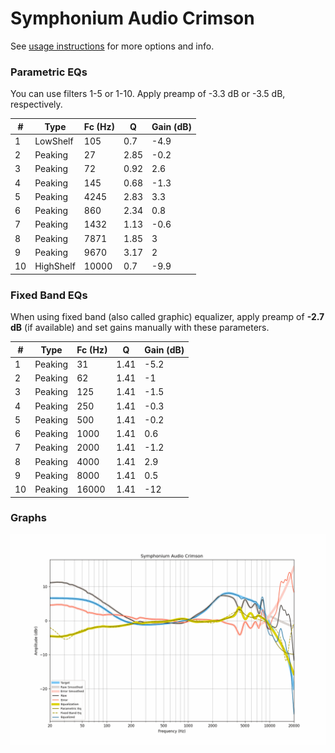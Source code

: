 # Symphonium Audio Crimson
See [usage instructions](https://github.com/jaakkopasanen/AutoEq#usage) for more options and info.

### Parametric EQs
You can use filters 1-5 or 1-10. Apply preamp of -3.3 dB or -3.5 dB, respectively.

|   # | Type      |   Fc (Hz) |    Q |   Gain (dB) |
|-----|-----------|-----------|------|-------------|
|   1 | LowShelf  |       105 | 0.7  |        -4.9 |
|   2 | Peaking   |        27 | 2.85 |        -0.2 |
|   3 | Peaking   |        72 | 0.92 |         2.6 |
|   4 | Peaking   |       145 | 0.68 |        -1.3 |
|   5 | Peaking   |      4245 | 2.83 |         3.3 |
|   6 | Peaking   |       860 | 2.34 |         0.8 |
|   7 | Peaking   |      1432 | 1.13 |        -0.6 |
|   8 | Peaking   |      7871 | 1.85 |         3   |
|   9 | Peaking   |      9670 | 3.17 |         2   |
|  10 | HighShelf |     10000 | 0.7  |        -9.9 |

### Fixed Band EQs
When using fixed band (also called graphic) equalizer, apply preamp of **-2.7 dB** (if available) and set gains manually with these parameters.

|   # | Type    |   Fc (Hz) |    Q |   Gain (dB) |
|-----|---------|-----------|------|-------------|
|   1 | Peaking |        31 | 1.41 |        -5.2 |
|   2 | Peaking |        62 | 1.41 |        -1   |
|   3 | Peaking |       125 | 1.41 |        -1.5 |
|   4 | Peaking |       250 | 1.41 |        -0.3 |
|   5 | Peaking |       500 | 1.41 |        -0.2 |
|   6 | Peaking |      1000 | 1.41 |         0.6 |
|   7 | Peaking |      2000 | 1.41 |        -1.2 |
|   8 | Peaking |      4000 | 1.41 |         2.9 |
|   9 | Peaking |      8000 | 1.41 |         0.5 |
|  10 | Peaking |     16000 | 1.41 |       -12   |

### Graphs
![](./Symphonium%20Audio%20Crimson.png)
